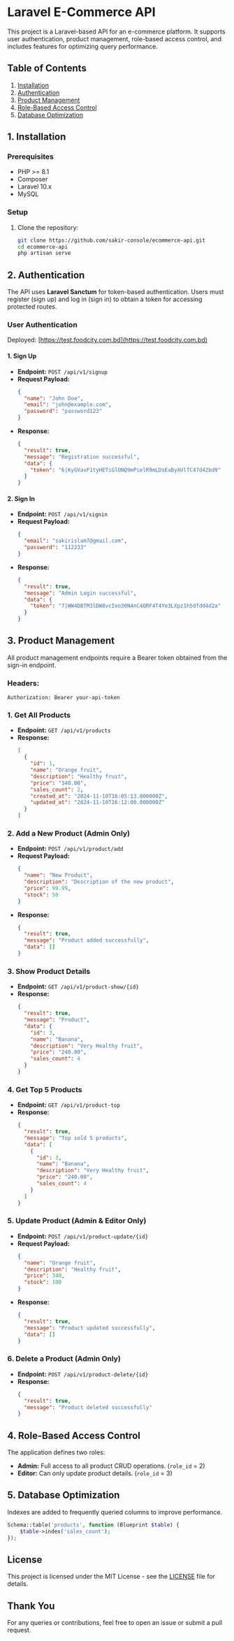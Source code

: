
# Laravel E-Commerce API

This project is a Laravel-based API for an e-commerce platform. It supports user authentication, product management, role-based access control, and includes features for optimizing query performance.

## Table of Contents
1. [Installation](#installation)
2. [Authentication](#authentication)
3. [Product Management](#product-management)
4. [Role-Based Access Control](#role-based-access-control)
5. [Database Optimization](#database-optimization)

## 1. Installation

### Prerequisites
- PHP >= 8.1
- Composer
- Laravel 10.x
- MySQL

### Setup
1. Clone the repository:
   ```bash
   git clone https://github.com/sakir-console/ecommerce-api.git
   cd ecommerce-api
   php artisan serve
   ```



## 2. Authentication

The API uses **Laravel Sanctum** for token-based authentication. Users must register (sign up) and log in (sign in) to obtain a token for accessing protected routes.

### User Authentication
Deployed: [https://test.foodcity.com.bd](https://test.foodcity.com.bd)
#### 1. Sign Up
- **Endpoint:** `POST /api/v1/signup`
- **Request Payload:**
  ```json
  {
    "name": "John Doe",
    "email": "john@example.com",
    "password": "password123"
  }
  ```
- **Response:**
  ```json
  {
    "result": true,
    "message": "Registration successful",
    "data": {
      "token": "6|KyGVaxF1tyHETiGlONQ9mPielR9mLDsEaByXUlTC47d42bd9"
    }
  }
  ```

#### 2. Sign In
- **Endpoint:** `POST /api/v1/signin`
- **Request Payload:**
  ```json
  {
    "email": "sakirislam7@gmail.com",
    "password": "112233"
  }
  ```
- **Response:**
  ```json
  {
    "result": true,
    "message": "Admin Login successful",
    "data": {
      "token": "7|WW4DBTM3lDW8vcIoo30N4nC4QRF4T4Ye3LXpz1h5dfdd4d2a"
    }
  }
  ```

## 3. Product Management

All product management endpoints require a Bearer token obtained from the sign-in endpoint.

### Headers:
```http
Authorization: Bearer your-api-token
```

### 1. Get All Products
- **Endpoint:** `GET /api/v1/products`
- **Response:**
  ```json
  [
    {
      "id": 1,
      "name": "Orange fruit",
      "description": "Healthy fruit",
      "price": "340.00",
      "sales_count": 2,
      "created_at": "2024-11-10T16:05:13.000000Z",
      "updated_at": "2024-11-10T16:12:00.000000Z"
    }
  ]
  ```

### 2. Add a New Product (Admin Only)
- **Endpoint:** `POST /api/v1/product/add`
- **Request Payload:**
  ```json
  {
    "name": "New Product",
    "description": "Description of the new product",
    "price": 99.99,
    "stock": 50
  }
  ```
- **Response:**
  ```json
  {
    "result": true,
    "message": "Product added successfully",
    "data": []
  }
  ```

### 3. Show Product Details
- **Endpoint:** `GET /api/v1/product-show/{id}`
- **Response:**
  ```json
  {
    "result": true,
    "message": "Product",
    "data": {
      "id": 3,
      "name": "Banana",
      "description": "Very Healthy fruit",
      "price": "240.00",
      "sales_count": 4
    }
  }
  ```

### 4. Get Top 5 Products
- **Endpoint:** `GET /api/v1/product-top`
- **Response:**
  ```json
  {
    "result": true,
    "message": "Top sold 5 products",
    "data": [
      {
        "id": 3,
        "name": "Banana",
        "description": "Very Healthy fruit",
        "price": "240.00",
        "sales_count": 4
      }
    ]
  }
  ```

### 5. Update Product (Admin & Editor Only)
- **Endpoint:** `POST /api/v1/product-update/{id}`
- **Request Payload:**
  ```json
  {
    "name": "Orange fruit",
    "description": "Healthy fruit",
    "price": 340,
    "stock": 100
  }
  ```
- **Response:**
  ```json
  {
    "result": true,
    "message": "Product updated successfully",
    "data": []
  }
  ```

### 6. Delete a Product (Admin Only)
- **Endpoint:** `POST /api/v1/product-delete/{id}`
- **Response:**
  ```json
  {
    "result": true,
    "message": "Product deleted successfully"
  }
  ```

## 4. Role-Based Access Control

The application defines two roles:
- **Admin:** Full access to all product CRUD operations. (`role_id` = 2)
- **Editor:** Can only update product details. (`role_id` = 3)

## 5. Database Optimization

Indexes are added to frequently queried columns to improve performance.

```php
Schema::table('products', function (Blueprint $table) {
    $table->index('sales_count');
});
```

## License
This project is licensed under the MIT License - see the [LICENSE](LICENSE) file for details.

## Thank You
For any queries or contributions, feel free to open an issue or submit a pull request.
